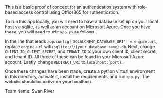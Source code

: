 This is a basic proof of concept for an authentication system with role-based access control using Office365 for authentication.

To run this app locally, you will need to have a database set up on your local host via sqlite, as well as an account on Microsoft Azure. Once you have these, you will need to edit `app.py` as follows.

In the line that reads `app.config['SQLALCHEMY_DATABASE_URI'] = engine.url`, replace `engine.url` with `sqlite:///{your_database_name}.db`. Next, change `CLIENT_ID`, `CLIENT_SECRET`, and `TENANT_ID` to your own client ID, client secret, and tenant ID. All three of these can be found in your Microsoft Azure account. Lastly, change `REDIRECT_URI` to `localhost:{port}`.

Once these changes have been made, create a python virtual environment in this directory, activate it, install the requirements, and run `app.py`. The website should be active on your localhost.

Team Name: Swan River
